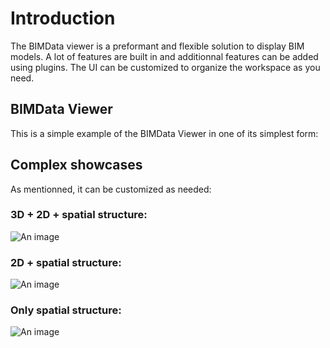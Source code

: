 # Introduction

The BIMData viewer is a preformant and flexible solution to display BIM models. A lot of features are built in and additionnal features can be added using plugins. The UI can be customized to organize the workspace as you need.

## BIMData Viewer
This is a simple example of the BIMData Viewer in one of its simplest form:

<ClientOnly>
  <BIMDataViewer config="simple"/>
</ClientOnly>

## Complex showcases

As mentionned, it can be customized as needed:

### 3D + 2D + spatial structure:
![An image](/assets/img/viewer/Viewer-3_windows.png)

### 2D + spatial structure:
![An image](/assets/img/viewer/Viewer-2_windows.png)

### Only spatial structure:
![An image](/assets/img/viewer/Viewer-1_window.png)
